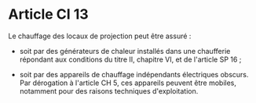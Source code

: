 # Article CI 13

Le chauffage des locaux de projection peut être assuré :

- soit par des générateurs de chaleur installés dans une chaufferie répondant aux conditions du titre II, chapitre VI, et de l'article SP 16 ;

- soit par des appareils de chauffage indépendants électriques obscurs. Par dérogation à l'article CH 5, ces appareils peuvent être mobiles, notamment pour des raisons techniques d'exploitation.
